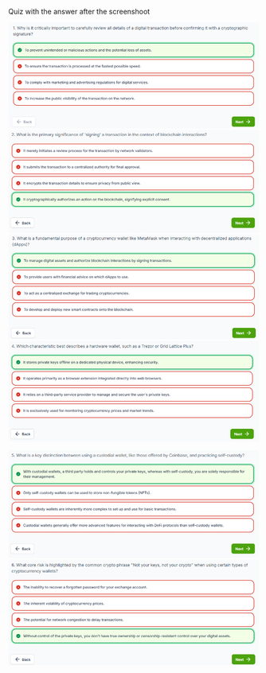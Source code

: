 Quiz with the answer after the screenshoot

![alt text](image.png) ![alt text](image-1.png) ![alt text](image-2.png) ![alt text](image-3.png)

![alt text](image-4.png) ![alt text](image-5.png)
